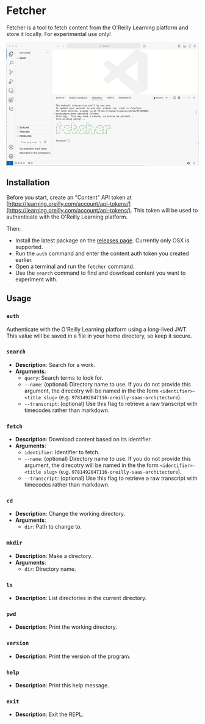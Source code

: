 # Fetcher

Fetcher is a tool to fetch content from the O'Reilly Learning platform and store it locally. For experimental use only!

![animation](fetcher.gif)

## Installation

Before you start, create an "Content" API token at [https://learning.oreilly.com/account/api-tokens/](https://learning.oreilly.com/account/api-tokens/). This token will be used to authenticate with the O'Reilly Learning platform.

Then:

- Install the latest package on the [releases page](https://github.com/odewahn/fetcher/releases). Currently only OSX is supported.
- Run the `auth` command and enter the content auth token you created earlier.
- Open a terminal and run the `fetcher` command.
- Use the `search` command to find and download content you want to experiment with.

## Usage

### `auth`

Authenticate with the O'Reilly Learning platform using a long-lived JWT. This value will be saved in a file in your home directory, so keep it secure.

### `search`

- **Description**: Search for a work.
- **Arguments**:
  - `query`: Search terms to look for.
  - `--name`: (optional) Directory name to use. If you do not provide this argument, the direcotry will be named in the the form `<identifier>-<title slug>` (e.g. `9781492047116-oreilly-saas-architecture`).
  - `--transcript`: (optional) Use this flag to retrieve a raw transcript with timecodes rather than markdown.

### `fetch`

- **Description**: Download content based on its identifier.
- **Arguments**:
  - `identifier`: Identifier to fetch.
  - `--name`: (optional) Directory name to use. If you do not provide this argument, the direcotry will be named in the the form `<identifier>-<title slug>` (e.g. `9781492047116-oreilly-saas-architecture`).
  - `--transcript`: (optional) Use this flag to retrieve a raw transcript with timecodes rather than markdown.

### `cd`

- **Description**: Change the working directory.
- **Arguments**:
  - `dir`: Path to change to.

### `mkdir`

- **Description**: Make a directory.
- **Arguments**:
  - `dir`: Directory name.

### `ls`

- **Description**: List directories in the current directory.

### `pwd`

- **Description**: Print the working directory.

### `version`

- **Description**: Print the version of the program.

### `help`

- **Description**: Print this help message.

### `exit`

- **Description**: Exit the REPL.
